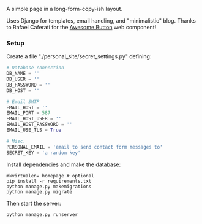 A simple page in a long-form-copy-ish layout.

Uses Django for templates, email handling, and "minimalistic" blog. Thanks to Rafael Caferati for the [Awesome Button](https://github.com/rcaferati/awesome-button) web component!

### Setup

Create a file "./personal_site/secret_settings.py" defining:

```python
# Database connection
DB_NAME = ''
DB_USER = ''
DB_PASSWORD = ''
DB_HOST = ''

# Email SMTP
EMAIL_HOST = ''
EMAIL_PORT = 587
EMAIL_HOST_USER = ''
EMAIL_HOST_PASSWORD = ''
EMAIL_USE_TLS = True

# Misc.
PERSONAL_EMAIL = 'email to send contact form messages to'
SECRET_KEY = 'a random key'
```

Install dependencies and make the database:

```shell
mkvirtualenv homepage # optional
pip install -r requirements.txt
python manage.py makemigrations
python manage.py migrate
```

Then start the server:

```shell
python manage.py runserver
```
